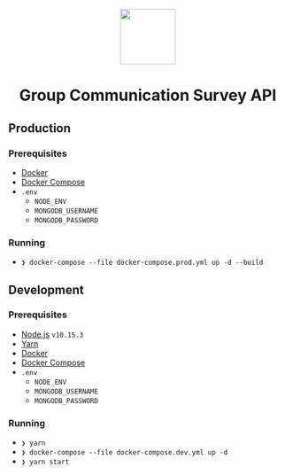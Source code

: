 <div align="center">
  <p>
    <img src="https://user-images.githubusercontent.com/11808903/73601813-5dbffd00-4568-11ea-9377-ec8f554417fb.png" width="100"/>
  </p>

  <h1>Group Communication Survey API</h1>
</div>

## Production

### Prerequisites

- [Docker](https://www.docker.com/)
- [Docker Compose](https://docs.docker.com/compose/)
- `.env`
  - `NODE_ENV`
  - `MONGODB_USERNAME`
  - `MONGODB_PASSWORD`

### Running

- `❯ docker-compose --file docker-compose.prod.yml up -d --build`

## Development

### Prerequisites

- [Node.js](https://nodejs.org/en) `v10.15.3`
- [Yarn](https://yarnpkg.com/en/)
- [Docker](https://www.docker.com/)
- [Docker Compose](https://docs.docker.com/compose/)
- `.env`
  - `NODE_ENV`
  - `MONGODB_USERNAME`
  - `MONGODB_PASSWORD`

### Running

- `❯ yarn`
- `❯ docker-compose --file docker-compose.dev.yml up -d`
- `❯ yarn start`
